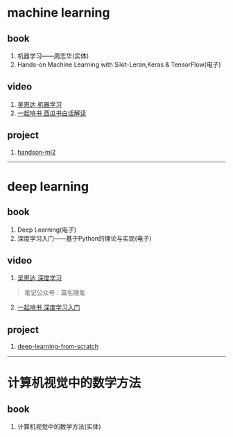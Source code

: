 # machine learning
## book
1. 机器学习——周志华(实体)
2. Hands-on Machine Learning with Sikit-Leran,Keras & TensorFlow(电子)
## video
1. [吴恩达 机器学习](https://www.bilibili.com/video/BV164411b7dx)
2. [一起啃书 西瓜书白话解读](https://www.bilibili.com/video/BV17J411C7zZ)
## project
1. [handson-ml2](https://github.com/DavidJinThree/handson-ml2)
---
# deep learning
## book
1. Deep Learning(电子)
2. 深度学习入门——基于Python的理论与实现(电子)
## video
1. [吴恩达 深度学习](https://www.bilibili.com/video/BV1gb411j7Bs)
> 笔记公众号：莫名随笔
2. [一起啃书 深度学习入门](https://www.bilibili.com/video/BV12t411N7482)
## project
1. [deep-learning-from-scratch](https://github.com/DavidJinThree/deep-learning-from-scratch)
---
# 计算机视觉中的数学方法
## book
1. 计算机视觉中的数学方法(实体)
